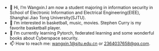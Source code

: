 - 👋 Hi, I’m Wangxin.I am now a student majoring in information security in School of Electronic Information and Electrical Engineering(EIEE), Shanghai Jiao Tong University(SJTU).
- 👀 I’m interested in basketball, music, movies. Stephen Curry is my favorite basketball player.
- 🌱 I’m currently learning Pytorch, federated learning and some wonderful books about Cyberspace security.
- 📫 How to reach me: wangxin.1@sjtu.edu.cn or 2364037658@qq.com. 

<!---
wangxin2002/wangxin2002 is a ✨ special ✨ repository because its `README.md` (this file) appears on your GitHub profile.
You can click the Preview link to take a look at your changes.
--->
